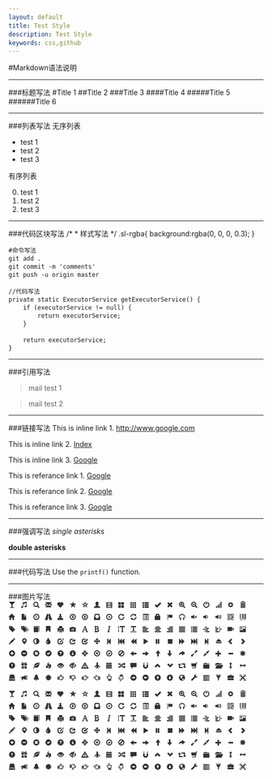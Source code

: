 ```yaml
---
layout: default
title: Test Style
description: Test Style
keywords: css,github
---
```


#Markdown语法说明

___
###标题写法
#Title 1
##Title 2
###Title 3
####Title 4
#####Title 5
######Title 6

___
###列表写法
无序列表

* test 1
* test 2
* test 3

有序列表

0. test 1
0. test 2
0. test 3


___
###代码区块写法
    /*
     * 样式写法
     */
    .sl-rgba{
        background:rgba(0, 0, 0, 0.3);
    }

    #命令写法
    git add . 
    git commit -m 'comments'
    git push -u origin master

    //代码写法
    private static ExecutorService getExecutorService() {
        if (executorService != null) {
            return executorService;
        }

        return executorService;
    }


___
###引用写法
>mail test 1

>mail test 2

___
###链接写法
This is inline link 1. <http://www.google.com>

This is inline link 2. [Index](/index.html "Index")

This is inline link 3. [Google](http://www.google.com "Google")

This is referance link 1. [Google][1]

This is referance link 2. [Google][link1]

This is referance link 3. [Google][]

  [1]: http://www.google.com "Google"
  [link1]: http://www.google.com "Google"
  [Google]: http://www.google.com "Google"

___
###强调写法
*single asterisks*

**double asterisks**

___
###代码写法
Use the `printf()` function.


___
###图片写法
![inline picture](/shared/bootstrap/img/glyphicons-halflings.png)

![referance picture][pic1]

[pic1]: /shared/bootstrap/img/glyphicons-halflings.png  "referance picture"

